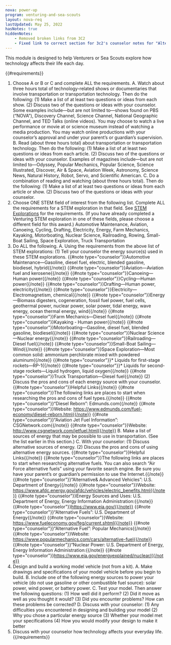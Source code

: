 ```yaml
---
nova: power-up
program: venturing-and-sea-scouts
layout: nova-req
lastUpdated: May 25, 2022
hasNotes: true
hiddenNotes:
    - Removed broken links from 3C2
    - Fixed link to correct section for 3c2's counselor notes for "Alternative Fuel": Popular Mechanics
---
```


This module is designed to help Venturers or Sea Scouts explore how technology affects their life each day.

{{#requirements}}
1. Choose A or B or C and complete ALL the requirements.
    A. Watch about three hours total of technology-related shows or documentaries that involve transportation or transportation technology. Then do the following:
        (1) Make a list of at least two questions or ideas from each show.
        (2) Discuss two of the questions or ideas with your counselor.
        Some examples include—but are not limited to—shows found on PBS (“NOVA”), Discovery Channel, Science Channel, National Geographic Channel, and TED Talks (online videos). You may choose to watch a live performance or movie at or science museum instead of watching a media production. You may watch online productions with your counselor’s approval and under your parent’s or guardian’s supervision.
    B. Read (about three hours total) about transportation or transportation technology. Then do the following:
        (1) Make a list of at least two questions or ideas from each article.
        (2) Discuss two of the questions or ideas with your counselor.
        Examples of magazines include—but are not limited to—Odyssey, Popular Mechanics, Popular Science, Science Illustrated, Discover, Air & Space, Aviation Week, Astronomy, Science News, Natural History, Robot, Servo, and Scientific American.
    C. Do a combination of reading and watching (about three hours total). Then do the following:
        (1) Make a list of at least two questions or ideas from each article or show.
        (2) Discuss two of the questions or ideas with your counselor.
2. Choose ONE STEM field of interest from the following list. Complete ALL the requirements for a STEM exploration in that field. See [STEM Explorations](../../explorations/) for the requirements. (If you have already completed a Venturing STEM exploration in one of these fields, please choose a different field for this award.)
    Automotive Maintenance, Aviation, Canoeing, Cycling, Drafting, Electricity, Energy, Farm Mechanics, Kayaking, Motorboating, Nuclear Science, Railroading, Rowing, Small-Boat Sailing, Space Exploration, Truck Transportation
3. Do ALL the following.
    A. Using the requirements from the above list of STEM explorations:
        (1) Tell your counselor the energy source(s) used in these STEM explorations.
            {{#note type="counselor"}}Automotive Maintenance—Gasoline, diesel fuel, electric, blended gasoline, biodiesel, hybrid{{/note}}
            {{#note type="counselor"}}Aviation—Aviation fuel and kerosene{{/note}}
            {{#note type="counselor"}}Canoeing—Human power{{/note}}
            {{#note type="counselor"}}Cycling—Human power{{/note}}
            {{#note type="counselor"}}Drafting—Human power, electricity{{/note}}
            {{#note type="counselor"}}Electricity—Electromagnetism, chemical{{/note}}
            {{#note type="counselor"}}Energy—Biomass digesters, cogeneration, fossil fuel power, fuel cells, geothermal power, nuclear power, solar power, tidal energy, wave energy, ocean thermal energy, wind{{/note}}
            {{#note type="counselor"}}Farm Mechanics—Diesel fuel{{/note}}
            {{#note type="counselor"}}Kayaking - Human power{{/note}}
            {{#note type="counselor"}}Motorboating—Gasoline, diesel fuel, blended gasoline, biodiesel{{/note}}
            {{#note type="counselor"}}Nuclear Science—Nuclear energy{{/note}}
            {{#note type="counselor"}}Railroading—Diesel fuel{{/note}}
            {{#note type="counselor"}}Small-Boat Sailing—Wind{{/note}}
            {{#note type="counselor"}}Space Exploration—Most common solid: ammonium perchlorate mixed with powdered aluminum{{/note}}
                {{#note type="counselor"}}* Liquids for first-stage rockets—RP-1{{/note}}
                {{#note type="counselor"}}* Liquids for second-stage rockets—Liquid hydrogen, liquid oxygen{{/note}}
            {{#note type="counselor"}}Truck Transportation—Diesel fuel{{/note}}
        (2) Discuss the pros and cons of each energy source with your counselor.
            {{#note type="counselor"}}Helpful Links{{/note}}
            {{#note type="counselor"}}The following links are places to start when researching the pros and cons of fuel types.{{/note}}
            {{#note type="counselor"}}“Diesel Reborn”: Edmunds.com{{/note}}
            {{#note type="counselor"}}Website: https://www.edmunds.com/fuel-economy/diesel-reborn.html{{/note}}
            {{#note type="counselor"}}“Aviation Jet Fuel Information”: CSGNetwork.com{{/note}}
            {{#note type="counselor"}}Website: http://www.csgnetwork.com/jetfuel.html{{/note}}
    B. Make a list of sources of energy that may be possible to use in transportation. (See the list earlier in this section.)
    C. With your counselor:
        (1) Discuss alternative sources of energy.
        (2) Discuss the pros and cons of using alternative energy sources.
            {{#note type="counselor"}}Helpful Links{{/note}}
            {{#note type="counselor"}}The following links are places to start when researching alternative fuels. You can also search “Air Force alternative fuels” using your favorite search engine. Be sure you have your parent’s or guardian’s permission to use the Internet.{{/note}}
            {{#note type="counselor"}}“Alternative& Advanced Vehicles”: U.S. Department of Energy{{/note}}
            {{#note type="counselor"}}Website: https://www.afdc.energy.gov/afdc/vehicles/electric_benefits.html{{/note}}
            {{#note type="counselor"}}Energy Sources and Uses: U.S. Department of Energy, Energy Information Administration:{{/note}}
            {{#note type="counselor"}}https://www.eia.gov/{{/note}}
            {{#note type="counselor"}}“Alternative Fuels”: U.S. Department of Energy{{/note}}
            {{#note type="counselor"}}Website: https://www.fueleconomy.gov/feg/current.shtml{{/note}}
            {{#note type="counselor"}}“Alternative Fuel”: Popular Mechanics{{/note}}
            {{#note type="counselor"}}Website: https://www.popularmechanics.com/cars/alternative-fuel{{/note}}
            {{#note type="counselor"}}“Nuclear Power: U.S. Department of Energy, Energy Information Administration:{{/note}}
            {{#note type="counselor"}}https://www.eia.gov/energyexplained/nuclear/{{/note}}
4. Design and build a working model vehicle (not from a kit).
    A. Make drawings and specifications of your model vehicle before you begin to build.
    B. Include one of the following energy sources to power your vehicle (do not use gasoline or other combustible fuel source): solar power, wind power, or battery power.
    C. Test your model. Then answer the following questions:
        (1) How well did it perform?
        (2) Did it move as well as you thought it would?
        (3) Did you encounter problems? How can these problems be corrected?
    D. Discuss with your counselor:
        (1) Any difficulties you encountered in designing and building your model
        (2) Why you chose a particular energy source
        (3) Whether your model met your specifications
        (4) How you would modify your design to make it better
5. Discuss with your counselor how technology affects your everyday life.
{{/requirements}}
